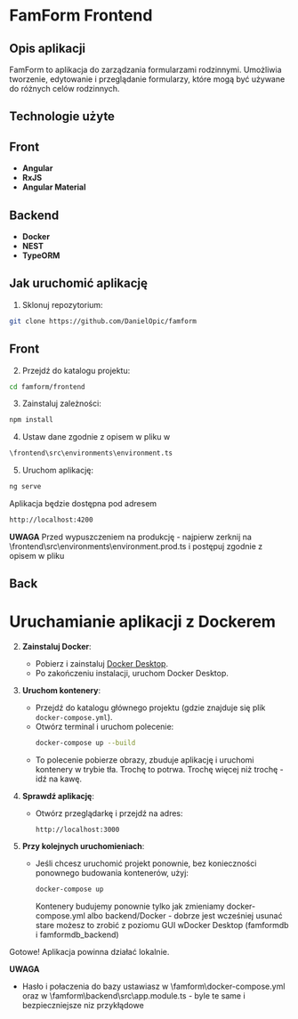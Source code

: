 # FamForm Frontend

## Opis aplikacji

FamForm to aplikacja do zarządzania formularzami rodzinnymi. Umożliwia tworzenie, edytowanie i przeglądanie formularzy, które mogą być używane do różnych celów rodzinnych.

## Technologie użyte

## Front

- **Angular**
- **RxJS**
- **Angular Material**

## Backend

- **Docker**
- **NEST**
- **TypeORM**

## Jak uruchomić aplikację

1. Sklonuj repozytorium:

```bash
git clone https://github.com/DanielOpic/famform
```

## Front

2. Przejdź do katalogu projektu:

```bash
cd famform/frontend
```

3. Zainstaluj zależności:

```bash
npm install
```

4. Ustaw dane zgodnie z opisem w pliku w

```bash
\frontend\src\environments\environment.ts
```

5. Uruchom aplikację:

```bash
ng serve
```

Aplikacja będzie dostępna pod adresem

```bash
http://localhost:4200
```

**UWAGA**
Przed wypuszczeniem na produkcję - najpierw zerknij na \frontend\src\environments\environment.prod.ts i postępuj zgodnie z opisem w pliku

## Back

# Uruchamianie aplikacji z Dockerem

2. **Zainstaluj Docker**:

   - Pobierz i zainstaluj [Docker Desktop](https://www.docker.com/products/docker-desktop).
   - Po zakończeniu instalacji, uruchom Docker Desktop.

3. **Uruchom kontenery**:

   - Przejdź do katalogu głównego projektu (gdzie znajduje się plik `docker-compose.yml`).
   - Otwórz terminal i uruchom polecenie:
     ```bash
     docker-compose up --build
     ```
   - To polecenie pobierze obrazy, zbuduje aplikację i uruchomi kontenery w trybie tła. Trochę to potrwa. Trochę więcej niż trochę - idź na kawę.

4. **Sprawdź aplikację**:

   - Otwórz przeglądarkę i przejdź na adres:
     ```
     http://localhost:3000
     ```

5. **Przy kolejnych uruchomieniach**:
   - Jeśli chcesz uruchomić projekt ponownie, bez konieczności ponownego budowania kontenerów, użyj:
     ```bash
     docker-compose up
     ```
     Kontenery budujemy ponownie tylko jak zmieniamy docker-compose.yml albo backend/Docker - dobrze jest wcześniej usunać stare możesz to zrobić z poziomu GUI wDocker Desktop (famformdb i famformdb_backend)

Gotowe! Aplikacja powinna działać lokalnie.

**UWAGA**

- Hasło i połaczenia do bazy ustawiasz w \famform\docker-compose.yml oraz w \famform\backend\src\app.module.ts - byle te same i bezpieczniejsze niz przykłądowe

